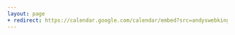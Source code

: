 ```yaml
---
layout: page
+ redirect: https://calendar.google.com/calendar/embed?src=andyswebking%40gmail.com&ctz=Asia%2FTaipei/
---
```

